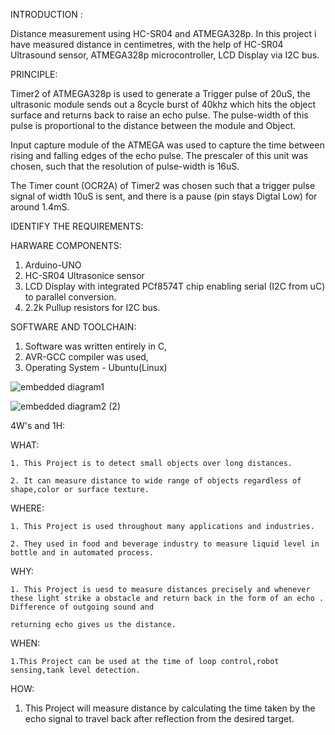 INTRODUCTION :

Distance measurement using HC-SR04 and ATMEGA328p. In this project i have measured distance in centimetres, with the help of HC-SR04 Ultrasound sensor, ATMEGA328p microcontroller, LCD Display via I2C bus.

PRINCIPLE:

Timer2 of ATMEGA328p is used to generate a Trigger pulse of 20uS, the ultrasonic module sends out a 8cycle burst of 40khz which hits the object surface and returns back to raise an echo pulse. The pulse-width of this pulse is proportional to the distance between the module and Object.

Input capture module of the ATMEGA was used to capture the time between rising and falling edges of the echo pulse. The prescaler of this unit was chosen, such that the resolution of pulse-width is 16uS.

The Timer count (OCR2A) of Timer2 was chosen such that a trigger pulse signal of width 10uS is sent, and there is a pause (pin stays Digtal Low) for around 1.4mS.

IDENTIFY THE REQUIREMENTS:

HARWARE COMPONENTS:

1. Arduino-UNO
2. HC-SR04 Ultrasonice sensor
3. LCD Display with integrated PCf8574T chip enabling serial (I2C from uC) to parallel conversion.
4. 2.2k Pullup resistors for I2C bus.

SOFTWARE AND TOOLCHAIN:

1. Software was written entirely in C,
2. AVR-GCC compiler was used,
3. Operating System - Ubuntu(Linux)

![embedded diagram1](https://user-images.githubusercontent.com/94234015/144241445-e5993a74-cfc1-4923-a743-5e430f84649d.jpg)

![embedded diagram2 (2)](https://user-images.githubusercontent.com/94234015/144241922-739fcd4b-5f17-44ea-84a3-a42e8c8f3095.jpg)


4W's and 1H:
  
  WHAT:
  
    1. This Project is to detect small objects over long distances.
    
    2. It can measure distance to wide range of objects regardless of shape,color or surface texture.
    
  WHERE:
    
    1. This Project is used throughout many applications and industries.
    
    2. They used in food and beverage industry to measure liquid level in bottle and in automated process.
    
  WHY:
   
    1. This Project is uesd to measure distances precisely and whenever these light strike a obstacle and return back in the form of an echo . Difference of outgoing sound and
    
    returning echo gives us the distance.
    
  WHEN:
  
    1.This Project can be used at the time of loop control,robot sensing,tank level detection.
    
  HOW:
   
   1. This Project  will measure distance  by calculating the time taken by the echo signal to travel back after reflection from the desired target.
    
    
